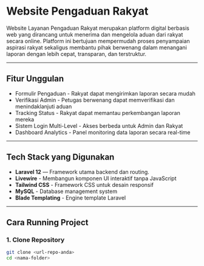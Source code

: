 #  Website Pengaduan Rakyat

Website Layanan Pengaduan Rakyat merupakan platform digital berbasis web yang dirancang untuk menerima dan mengelola aduan dari rakyat secara online.
Platform ini bertujuan mempermudah proses penyampaian aspirasi rakyat sekaligus membantu pihak berwenang dalam menangani laporan dengan lebih cepat, transparan, dan terstruktur.



---

##  Fitur Unggulan
-  Formulir Pengaduan - Rakyat dapat mengirimkan laporan secara mudah
-  Verifikasi Admin - Petugas berwenang dapat memverifikasi dan menindaklanjuti aduan  
-  Tracking Status - Rakyat dapat memantau perkembangan laporan mereka  
-  Sistem Login Multi-Level - Akses berbeda untuk Admin dan Rakyat  
-  Dashboard Analytics - Panel monitoring data laporan secara real-time

---

##  Tech Stack yang Digunakan
- **Laravel 12** — Framework utama backend dan routing.  
- **Livewire** - Membangun komponen UI interaktif tanpa JavaScript 
- **Tailwind CSS** - Framework CSS untuk desain responsif
- **MySQL** - Database management system
- **Blade Templating** - Engine template Laravel  

---

##  Cara Running Project

### 1. Clone Repository
```bash
git clone <url-repo-anda>
cd <nama-folder>
